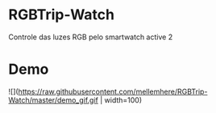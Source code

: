 # RGBTrip-Watch
Controle das luzes RGB pelo smartwatch active 2

# Demo
![](https://raw.githubusercontent.com/mellemhere/RGBTrip-Watch/master/demo_gif.gif | width=100)
